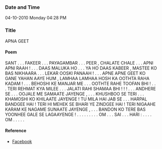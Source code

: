 ### Date and Time

04-10-2010 Monday 04:28 PM

### Title

APNA GEET

#### Poem

SANT . . . FAKEER . . . PAYAGAMBAR . . . PEER , CHALATE CHALE . . . APNI APNI RAAH ! . . . DAAS MALUKA HO . . . YA HO DAAS KABEER , MASTEE KO BAS NIKHAARA . . . LEKAR OOSKI PANAAH ! . . . APNE APNE GEET KO GANE YAHAN AAYE HUM , LAMHAA   LAMHAA  HOSH KA OOTHTA RAHA KADAM ! . . . BEHOSHI KE MANJAR ME . . . OOTHTE RAHE TOOFAN BHI ! . . . TERI REHMAT KYA MILEE . . . JALATI RAHI SHAMAA BHI ! ! ! . . . ANDHERE SE . . . OOJALE ME SAMAATE JAYENGE , . . . KHUSHBOO SE TERI . . . KHAMOSHI KO KHILAATE JAYENGE !  TU MILA HAI JAB SE . . . HARPAL BANDGEE HAI ! TERI HI MEHEK SE BHARI YE ZINDGEE HAI ! TERI NIGAAHE KARAM KE NAGAME SUNAATE JAYENGE , . . . BANDON KO TERE BAS YOONHEE GALE SE LAGAAYENGE ! . . . . . . . . . OM . . . SAI . . . HARI : . . . . OM . . . . . 

#### Reference

* [Facebook](https://www.facebook.com/share/B8b6PeaR96aT6tKB/)
